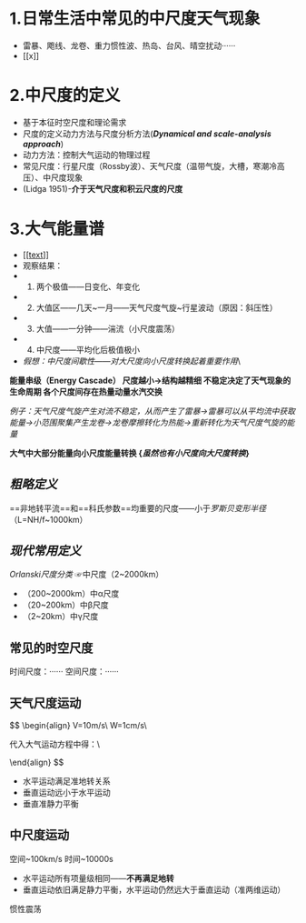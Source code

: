 # 1.日常生活中常见的中尺度天气现象
- 雷暴、飑线、龙卷、重力惯性波、热岛、台风、晴空扰动······
- [[x]]
# 2.中尺度的定义
- 基于本征时空尺度和理论需求
- 尺度的定义动力方法与尺度分析方法(***Dynamical and scale-analysis approach***)
- 动力方法：控制大气运动的物理过程
- 常见尺度：行星尺度（Rossby波）、天气尺度（温带气旋，大槽，寒潮冷高压）、中尺度现象
- (Lidga 1951)-**介于天气尺度和积云尺度的尺度**
# 3.大气能量谱
- [[[text](../../IMG_7826.HEIC)]]
- 观察结果：
-  1.  两个极值——日变化、年变化
-  2.  大值区——几天~一月——天气尺度气旋~行星波动（原因：斜压性）
-  3.  大值——一分钟——湍流（小尺度震荡）
-  4.  中尺度——平均化后极值极小
-  *假想：中尺度间歇性——对大尺度向小尺度转换起着重要作用*\

**能量串级（Energy Cascade）
尺度越小->结构越精细
不稳定决定了天气现象的生命周期
各个尺度间存在热量动量水汽交换**


*例子：天气尺度气旋产生对流不稳定，从而产生了雷暴->雷暴可以从平均流中获取能量->小范围聚集产生龙卷->龙卷摩擦转化为热能->重新转化为天气尺度气旋的能量*

**大气中大部分能量向小尺度能量转换
{*虽然也有小尺度向大尺度转换*}**

## *粗略定义*
==非地转平流==和==科氏参数==均重要的尺度——小于*罗斯贝变形半径*（L=NH/f~1000km）

## *现代常用定义*
*Orlanski尺度分类* ☞中尺度（2~2000km）
- （200~2000km）中α尺度
- （20~200km）中β尺度
- （2~20km）中γ尺度

## 常见的时空尺度
时间尺度：······
空间尺度：······

## 天气尺度运动
$$
\begin{align}
V=10m/s\\
W=1cm/s\\

代入大气运动方程中得：\\

\end{align}
$$

- 水平运动满足准地转关系
- 垂直运动远小于水平运动
- 垂直准静力平衡
## 中尺度运动
空间~100km/s
时间~10000s
- 水平运动所有项量级相同——**不再满足地转**
- 垂直运动依旧满足静力平衡，水平运动仍然远大于垂直运动（准两维运动）

惯性震荡








